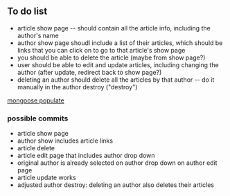 ## To do list

* article show page -- should contain all the article info, including the author's name
* author show page shoudl include a list of their articles, which should be links that you can click on to go to that article's show page
* you should be able to delete the article (maybe from show page?)
* user should be able to edit and update articles, including changing the author (after update, redirect back to show page?)
* deleting an author should delete all the articles by that author -- do it manually in the author destroy ("destroy")

[mongoose populate](https://mongoosejs.com/docs/populate.html)


### possible commits

* article show page 
* author show includes article links
* article delete
* article edit page that includes author drop down
* original author is already selected on author drop down on author edit page
* article update works
* adjusted author destroy: deleting an author also deletes their articles